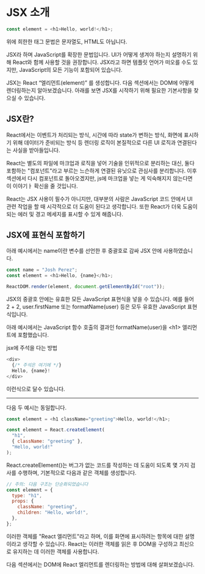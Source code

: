 # JSX 소개

```js
const element = <h1>Hello, world!</h1>;
```

위에 희한한 태그 문법은 문자열도, HTML도 아닙니다.

JSX라 하며 JavaScript를 확장한 문법입니다. UI가 어떻게 생겨야 하는지 설명하기 위해 React와 함께 사용할 것을 권장합니다. JSX라고 하면 템플릿 언어가 떠오를 수도 있지만, JavaScript의 모든 기능이 포함되어 있습니다.

JSX는 React “엘리먼트(element)” 를 생성합니다. 다음 섹션에서는 DOM에 어떻게 렌더링하는지 알아보겠습니다. 아래를 보면 JSX를 시작하기 위해 필요한 기본사항을 찾으실 수 있습니다.

## JSX란?

React에서는 이벤트가 처리되는 방식, 시간에 따라 state가 변하는 방식, 화면에 표시하기 위해 데이터가 준비되는 방식 등 렌더링 로직이 본질적으로 다른 UI 로직과 연결된다는 사실을 받아들입니다.

React는 별도의 파일에 마크업과 로직을 넣어 기술을 인위적으로 분리하는 대신, 둘다 포함하는 "컴포넌트"라고 부르는 느슨하게 연결된 유닛으로 관심사를 분리합니다. 이후 섹션에서 다시 컴포넌트로 돌아오겠지만, js에 마크업을 넣는 게 익숙해지지 않는다면 이 이야기ㅏ 확신을 줄 것입니다.

React는 JSX 사용이 필수가 아니지만, 대부분의 사람은 JavaScript 코드 안에서 UI 관련 작업을 할 때 시각적으로 더 도움이 된다고 생각합니다. 또한 React가 더욱 도움이 되는 에러 및 경고 메세지를 표시할 수 있게 해줍니다.

## JSX에 표현식 포함하기

아래 예시에서는 name이란 변수를 선언한 후 중괄호로 감싸 JSX 안에 사용하였습니다.

```js
const name = "Josh Perez";
const element = <h1>Hello, {name}</h1>;

ReactDOM.render(element, document.getElementById("root"));
```

JSX의 중괄호 안에는 유효한 모든 JavaScript 표현식을 넣을 수 있습니다. 예를 들어 2 + 2, user.firstName 또는 formatName(user) 등은 모두 유효한 JavaScript 표현식입니다.

아래 예시에서는 JavaScript 함수 호출의 결과인 formatName(user)을 \<h1> 엘리먼트에 포함했습니다.

jsx에 주석을 다는 방법

```js
<div>
  {/* 주석은 여기에 */}
  Hello, {name}!
</div>
```

이런식으로 달수 있습니다.

---

다음 두 예시는 동일합니다.

```js
const element = <h1 className="greeting">Hello, world!</h1>;
```

```js
const element = React.createElement(
  "h1",
  { className: "greeting" },
  "Hello, world!"
);
```

React.createElement()는 버그가 없는 코드를 작성하는 데 도움이 되도록 몇 가지 검사를 수행하며, 기본적으로 다음과 같은 객체를 생성합니다.

```js
// 주의: 다음 구조는 단순화되었습니다
const element = {
  type: "h1",
  props: {
    className: "greeting",
    children: "Hello, world!",
  },
};
```

이러한 객체를 "React 엘리먼트"라고 하며, 이를 화면에 표시하려는 항목에 대한 설명이라고 생각할 수 있습니다. React는 이러한 객체를 읽은 후 DOM을 구성하고 최신으로 유지하는 데 이러한 객체를 사용합니다.

다음 섹션에서는 DOM에 React 엘리먼트를 렌더링하는 방법에 대해 살펴보겠습니다.
